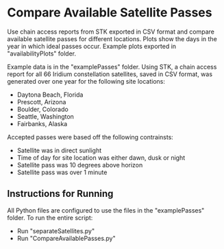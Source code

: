 # Compare Available Satellite Passes
Use chain access reports from STK exported in CSV format and compare available satellite passes for different locations. Plots show the days in the year in which ideal passes occur. Example plots exported in "availabilityPlots" folder.

Example data is in the "examplePasses" folder. Using STK, a chain access report for all 66 Iridium constellation satellites, saved in CSV format, was generated over one year for the following site locations:

- Daytona Beach, Florida
- Prescott, Arizona
- Boulder, Colorado
- Seattle, Washington
- Fairbanks, Alaska

Accepted passes were based off the following contrainsts:

- Satellite was in direct sunlight
- Time of day for site location was either dawn, dusk or night
- Satellite pass was 10 degrees above horizon
- Satellite pass was over 1 minute

## Instructions for Running 

All Python files are configured to use the files in the "examplePasses" folder. To run the entire script:

- Run "separateSatellites.py"
- Run "CompareAvailablePasses.py"
